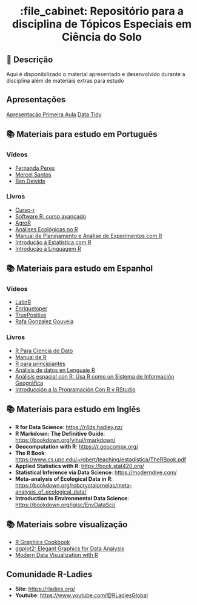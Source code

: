 <h1 align="center">:file_cabinet: Repositório para a disciplina de Tópicos Especiais em Ciência do Solo</h1>

## :memo: Descrição
Aqui é disponibilizado o material apresentado e desenvolvido durante a disciplina além de materiais extras para estudo

## Apresentações 
[Apresentação Primeira Aula](https://gugaf.quarto.pub/aula-1/#/title-slide)
[Data Tidy](https://gugaf.quarto.pub/dados-arrumados---data-tidy/#/title-slide)

## :books: Materiais para estudo em Português

### Vídeos
* [Fernanda Peres](https://www.youtube.com/@FernandaPeres)
* [Mercel Santos](https://www.youtube.com/c/MercelSantos)
* [Ben Deivide](https://www.youtube.com/watch?v=_JqtU3X101E&list=PL-20Z1XFWKR0y0qZdOM0KKqb4oEbAMs7O)

### Livros
* [Curso-r](https://livro.curso-r.com/index.html)
* [Software R: curso avançado](https://smolski.github.io/livroavancado/index.html)
* [AgroR](https://agronomiar.github.io/AgroR_Tutorial/)
* [Análises Ecológicas no R](https://analises-ecologicas.com/)
* [Manual de Planejamento e Análise de Experimentos com R](http://leg.ufpr.br/~walmes/mpaer/index.html)
* [Introdução à Estatística com R](https://www.unifal-mg.edu.br/bibliotecas/wp-content/uploads/sites/125/2021/12/32-EBR_Unifal.pdf)
* [Introdução à Linguagem R](https://pedropark99.github.io/Introducao_R/index.html)

## :books: Materiais para estudo em Espanhol

### Vídeos
* [LatinR](https://www.youtube.com/@LatinR)
* [Enriqueloper](https://www.youtube.com/watch?v=HVB0kt5ODh0&list=PLdV8ntSOIL5SqS4-sbms4M_puIIucPwmh)
* [TruePositive](https://www.youtube.com/watch?v=WCcHcWsMN1o)
* [Rafa Gonzalez Gouveia](https://www.youtube.com/watch?v=k3tiNvTmug8&list=PLbDLkhJ5sFvCWFbP4tAFALHkNWNFo_FiL)

### Livros
* [R Para Ciencia de Dato](https://es.r4ds.hadley.nz/)
* [Manual de R](https://fhernanb.github.io/Manual-de-R/)
* [R para principiantes](https://bookdown.org/jboscomendoza/r-principiantes4/)
* [Análisis de datos en Lenguaje R](https://libros.uam.es/uam/catalog/download/1163/2054/2338?inline=1)
* [Análisis espacial con R: Usa R como un Sistema de Información Geográfica](http://eujournal.org/files/journals/1/books/JeanFrancoisMas.pdf)
* [Introducción a la Programación Con R y RStudio](https://libros.cidepro.org/index.php/cidepro/catalog/view/84/78/299)

## :books: Materiais para estudo em Inglês
* <b>R for Data Science</b>: https://r4ds.hadley.nz/
* <b>R Markdown: The Definitive Guide</b>: https://bookdown.org/yihui/rmarkdown/
* <b>Geocomputation with R</b>: https://r.geocompx.org/
* <b>The R Book</b>: https://www.cs.upc.edu/~robert/teaching/estadistica/TheRBook.pdf
* <b>Applied Statistics with R</b>: https://book.stat420.org/
* <b>Statistical Inference via Data Science</b>: https://moderndive.com/
* <b>Meta-analysis of Ecological Data in R</b>: https://bookdown.org/robcrystalornelas/meta-analysis_of_ecological_data/
* <b>Introduction to Environmental Data Science</b>: https://bookdown.org/igisc/EnvDataSci/

## :books: Materiais sobre visualização
* [R Graphics Cookbook](https://r-graphics.org/)
* [ggplot2: Elegant Graphics for Data Analysis](https://ggplot2-book.org/)
* [Modern Data Visualization with R](https://rkabacoff.github.io/datavis/)

## Comunidade R-Ladies
* <b>Site</b>: https://rladies.org/
* <b>Youtube</b>: https://www.youtube.com/@RLadiesGlobal


